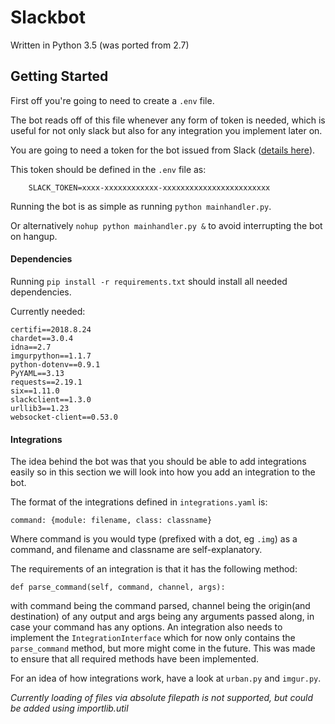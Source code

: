 # Slackbot

Written in Python 3.5 (was ported from 2.7)

## Getting Started

First off you're going to need to create a `.env` file.

The bot reads off of this file whenever any form of token is needed, which is useful for not only slack but also for any integration you implement later on.

You are going to need a token for the bot issued from Slack ([details here](https://api.slack.com/bot-users#)).

This token should be defined in the `.env` file as:
 
        SLACK_TOKEN=xxxx-xxxxxxxxxxxx-xxxxxxxxxxxxxxxxxxxxxxxx
 
Running the bot is as simple as running `python mainhandler.py`.

Or alternatively `nohup python mainhandler.py &` to avoid interrupting the bot on hangup.

#### Dependencies

Running `pip install -r requirements.txt` should install all needed dependencies.

Currently needed:

    certifi==2018.8.24
    chardet==3.0.4
    idna==2.7
    imgurpython==1.1.7
    python-dotenv==0.9.1
    PyYAML==3.13
    requests==2.19.1
    six==1.11.0
    slackclient==1.3.0
    urllib3==1.23
    websocket-client==0.53.0
    
#### Integrations

The idea behind the bot was that you should be able to add integrations easily so in this section we will look into how you add an integration to the bot.

The format of the integrations defined in `integrations.yaml` is:
    
    command: {module: filename, class: classname}

Where command is you would type (prefixed with a dot, eg `.img`) as a command, and filename and classname are self-explanatory.

The requirements of an integration is that it has the following method: 

    def parse_command(self, command, channel, args):
    
with command being the command parsed, channel being the origin(and destination) of any output and args being any arguments passed along, in case your command has any options. An integration also needs to implement the `IntegrationInterface` which for now only contains the `parse_command` method, but more might come in the future. This was made to ensure that all required methods have been implemented.


For an idea of how integrations work, have a look at `urban.py` and `imgur.py`.

_Currently loading of files via absolute filepath is not supported, but could be added using importlib.util_
